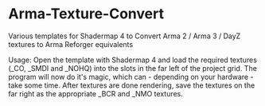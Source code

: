 # Arma-Texture-Convert
Various templates for Shadermap 4 to Convert Arma 2 / Arma 3 / DayZ textures to Arma Reforger equivalents

Usage:
Open the template with Shadermap 4 and load the required textures (_CO, _SMDI and _NOHQ) into the slots in the far left of the project grid. The program will now do it's magic, which can - depending on your hardware - take some time. After textures are done rendering, save the textures on the far right as the appropriate _BCR and _NMO textures.
